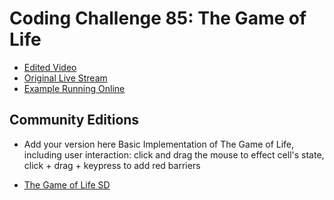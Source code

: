# Coding Challenge 85: The Game of Life
* [Edited Video](https://www.youtube.com/watch?v=FWSR_7kZuYg)
* [Original Live Stream](https://www.youtube.com/watch?v=U8S1qDjIE2Y)
* [Example Running Online](https://codingtrain.github.io/Rainbow-Code/CodingChallenges/CC_85_The_Game_of_Life)


## Community Editions
- Add your version here
Basic Implementation of The Game of Life, including user interaction:
click and drag the mouse to effect cell's state, click + drag + keypress to add red barriers
* [The Game of Life SD](https://setupanddraw.github.io/experiments/The%20Game%20of%20Life%20SD/)
